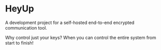 # HeyUp

A development project for a self-hosted end-to-end encrypted communication tool.

Why control just your keys? When you can control the entire system from start to finish!
